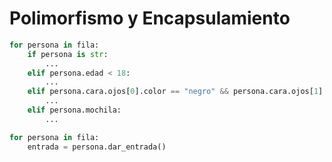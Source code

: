 # Polimorfismo y Encapsulamiento



```python
for persona in fila:
    if persona is str:
        ...
    elif persona.edad < 18:
        ...
    elif persona.cara.ojos[0].color == "negro" && persona.cara.ojos[1].color == "negro": 
        ...
    elif persona.mochila:
        ...
```


```python
for persona in fila:
    entrada = persona.dar_entrada()
```
